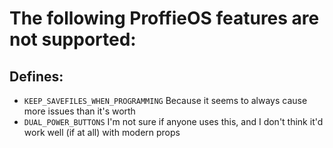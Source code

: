 # The following ProffieOS features are not supported:

## Defines:

- `KEEP_SAVEFILES_WHEN_PROGRAMMING` Because it seems to always cause more issues than it's worth
- `DUAL_POWER_BUTTONS` I'm not sure if anyone uses this, and I don't think it'd work well (if at all) with modern props

